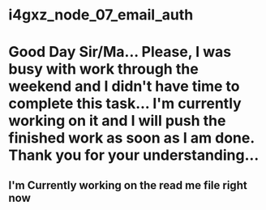 # i4gxz_node_07_email_auth

# Good Day Sir/Ma... Please, I was busy with work through the weekend and I didn't have time to complete this task... I'm currently working on it and I will push the finished work as soon as I am done. Thank you for your understanding...

## I'm Currently working on the read me file right now
